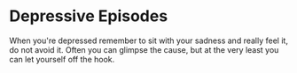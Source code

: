 # Depressive Episodes

When you're depressed remember to sit with your sadness and really feel it, do not avoid it. Often you can glimpse the cause, but at the very least you can let yourself off the hook.

